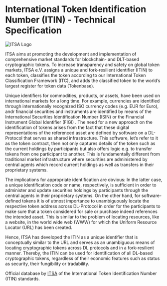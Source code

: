 # International Token Identification Number (ITIN) - Technical Specification

![ITSA Logo](https://itsa.global/wpcontent425/wp-content/uploads/2019/10/itsa_logo2.png)

ITSA aims at promoting the development and implementation of comprehensive market standards for blockchain- and DLT-based cryptographic tokens. To increase transparency and safety on global token markets, ITSA e.V. assigns a unique and fork-resilient identifier (ITIN) to each token, classifies the token according to our International Token Classification Framework (ITC), and adds the classified token to the world’s largest register for token data (Tokenbase).

Unique identifiers for commodities, products, or assets, have been used on international markets for a long time. For example, currencies are identified through internationally recognized ISO currency codes (e.g. EUR for Euro), andr financial securities and instruments are identified by means of the International Securities Identification Number (ISIN) or the Financial Instrument Global Identifier (FIGI) . The need for a new approach on the identification of tokens arises from the fact that these digital representations of the referenced asset are defined by software on a DL-Protocol that serves as shared infrastructure. This software, let’s refer to it as the token contract, then not only captures details of the token such as the current holdings by participants but also offers logic e.g. to transfer tokens from one participant to another. This is fundamentally different from traditional market infrastructure where securities are administered by central agents which record current holdings as well as transfers in their proprietary systems.

The implications for appropriate identification are obvious: In the latter case, a unique identification code or name, respectively, is sufficient in order to administer and update securities holdings by participants through the central agents in their proprietary systems. On the other hand, for software-defined tokens it is of utmost importance to unambiguously locate the respective token address across DL-Protocol in order for the participants to make sure that a token considered for sale or purchase indeed references the intended asset. This is similar to the problem of locating resources, like a website, in the world wide web (WWW) for which the Uniform Resource Locator (URL) has been created.

Hence, ITSA has developed the ITIN as a unique identifier that is conceptually similar to the URL and serves as an unambiguous means of locating cryptographic tokens across DL protocols and in a fork-resilient manner. Thereby, the ITIN can be used for identification of all DL-based cryptographic tokens, regardless of their economic features such as status as security, their fungibility or tradability.

Official database by [ITSA](https://itsa.global) of the International Token Identification Number (ITIN) standards.
